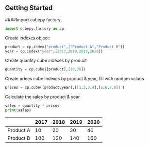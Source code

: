 ## Getting Started

####Import cubepy factory:
```python
import cubepy.factory as cp
```
 
Create indexes object:
```python
product = cp.index("product",["Product A","Product B"])
year = cp.index("year",[2017,2018,2019,2020])
```

Create quantity cube indexes by product

```python
quantity = cp.cube([product],[10,20])
```
Create prices cube indexes by product & year, fill with random values

```python
prices = cp.cube([product,year],[[1,2,3,4],[5,6,7,8]] )
```

Calculate the sales by product & year

```python
sales = quantity * prices
print(sales)
```

|  |2017|2018|2019|2020|
|--|--|--|--|--|
|Product A|  10|  20|  30|  40|
|Product B|  100|  120|  140| 160|


<!--stackedit_data:
eyJoaXN0b3J5IjpbLTE1NDc1NzQxMF19
-->